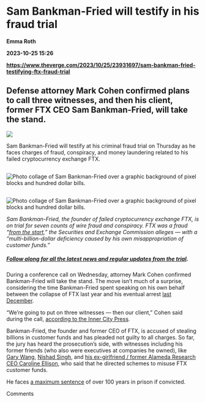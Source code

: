 # Sam Bankman-Fried will testify in his fraud trial
**Emma Roth**

**2023-10-25 15:26**

**https://www.theverge.com/2023/10/25/23931697/sam-bankman-fried-testifying-ftx-fraud-trial**

Defense attorney Mark Cohen confirmed plans to call three witnesses, and then his client, former FTX CEO Sam Bankman-Fried, will take the stand.
------------------------------------------------------------------------------------------------------------------------------------------------

![](https://cdn.vox-cdn.com/thumbor/bAifS88Mewl_QVGbLdsYadj8-kQ=/0x0:2040x1360/1200x628/filters:focal(1020x680:1021x681)/cdn.vox-cdn.com/uploads/chorus_asset/file/24289349/STK_226445_Sam_Bankman_Fried_FTX_2.jpg)

Sam Bankman-Fried will testify at his criminal fraud trial on Thursday as he faces charges of fraud, conspiracy, and money laundering related to his failed cryptocurrency exchange FTX.

![Photo collage of Sam Bankman-Fried over a graphic background of pixel blocks and hundred dollar bills.](data:image/gif;base64,R0lGODlhAQABAIAAAAAAAP///yH5BAEAAAAALAAAAAABAAEAAAIBRAA7)

![Photo collage of Sam Bankman-Fried over a graphic background of pixel blocks and hundred dollar bills.](https://duet-cdn.vox-cdn.com/thumbor/0x0:2040x1360/2400x1600/filters:focal(1020x680:1021x681):format(webp)/cdn.vox-cdn.com/uploads/chorus_asset/file/24960034/236817_SBF_Trial_Stock_CVirginia_D.jpg)

![Photo collage of Sam Bankman-Fried over a graphic background of pixel blocks and hundred dollar bills.](data:image/gif;base64,R0lGODlhAQABAIAAAAAAAP///yH5BAEAAAAALAAAAAABAAEAAAIBRAA7)

![Photo collage of Sam Bankman-Fried over a graphic background of pixel blocks and hundred dollar bills.](https://duet-cdn.vox-cdn.com/thumbor/0x0:2040x1360/2400x1600/filters:focal(1020x680:1021x681):format(webp)/cdn.vox-cdn.com/uploads/chorus_asset/file/24960034/236817_SBF_Trial_Stock_CVirginia_D.jpg)

_Sam Bankman-Fried, the founder of failed cryptocurrency exchange FTX, is on trial for seven counts of wire fraud and conspiracy. FTX was a fraud “_[_from the start,_](https://www.sec.gov/files/litigation/complaints/2022/comp-pr2022-219.pdf)_” the Securities and Exchange Commission alleges — with a “multi-billion-dollar deficiency caused by his own misappropriation of customer funds.”_

##### [Follow along for all the latest news and regular updates from the trial](https://www.theverge.com/23894366/ftx-sam-bankman-fried-trial-updates-news).

During a conference call on Wednesday, attorney Mark Cohen confirmed Bankman-Fried will take the stand. The move isn’t much of a surprise, considering the time Bankman-Fried spent speaking on his own behalf between the collapse of FTX last year and his eventual arrest [last December](https://www.theverge.com/2022/12/12/23506483/sam-bankman-fried-arrest-us-extradition-ftx-crypto).

“We’re going to put on three witnesses — then our client,” Cohen said during the call, [according to the Inner City Press](https://x.com/innercitypress/status/1717188345145483404?s=20).

Bankman-Fried, the founder and former CEO of FTX, is accused of stealing billions in customer funds and has pleaded not guilty to all charges. So far, the jury has heard the prosecution’s side, with witnesses including his former friends (who also were executives at companies he owned), like [Gary Wang](https://www.theverge.com/2023/10/6/23906899/ftx-alameda-sam-bankman-fried-trial-gary-wang-testimony), [Nishad Singh](https://www.theverge.com/2023/10/16/23920125/sam-bankman-fried-nishad-singh-testimony-ftx-trial), and [his ex-girlfriend / former Alameda Research CEO Caroline Ellison](https://www.theverge.com/2023/10/10/23912036/sam-bankman-fried-ftx-caroline-ellison-alameda-research), who said that he directed schemes to misuse FTX customer funds.

He faces [a maximum sen](https://www.reuters.com/legal/bankman-fried-loses-bid-release-jail-during-trial-2023-09-28/)[tence](https://www.reuters.com/legal/bankman-fried-loses-bid-release-jail-during-trial-2023-09-28/#:~:text=Bankman%2DFried%20has%20pleaded%20not,would%20likely%20get%20far%20less.) of over 100 years in prison if convicted.

Comments